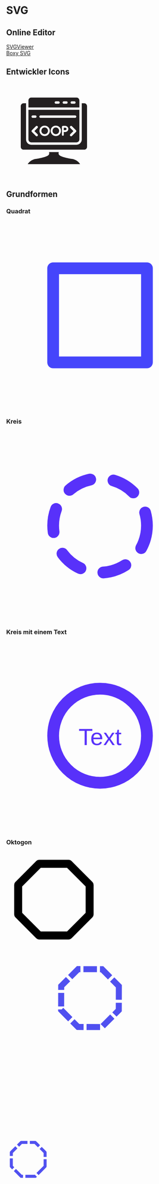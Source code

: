 # SVG
## Online Editor
[SVGViewer](https://www.svgviewer.dev/)  
[Boxy SVG](https://boxy-svg.com/)  
## Entwickler Icons
<svg width="16rem" height="16rem" viewBox="0 0 1000 1000" id="Layer_2" version="1.1" xml:space="preserve" xmlns="http://www.w3.org/2000/svg" xmlns:xlink="http://www.w3.org/1999/xlink" fill="#000000">
  <g id="SVGRepo_bgCarrier" stroke-width="0"></g>
  <g id="SVGRepo_tracerCarrier" stroke-linecap="round" stroke-linejoin="round"></g>
  <g id="SVGRepo_iconCarrier"> 
    <path d="M775.34,847.27h-550.4c19.45-29.13,50.22-48.76,84.83-54.12c54.9-8.48,133.39-24.9,140.16-50.05 c1.91-7.11,1.49-14.37-0.5-21.49h101.43c-1.99,7.12-2.43,14.38-0.51,21.49c6.77,25.15,85.26,41.57,140.17,50.05 C725.13,798.51,755.89,818.14,775.34,847.27z" style="fill:#231F20;"></path> 
    <path d="M232.832,181.732v72.8h534.624v-72.8c0-16.5-13.5-30-30-30H262.832 C246.332,151.732,232.832,165.232,232.832,181.732z M674.936,203.132c0-6.875,5.625-12.5,12.5-12.5h28c6.875,0,12.5,5.625,12.5,12.5 s-5.625,12.5-12.5,12.5h-28C680.561,215.632,674.936,210.007,674.936,203.132z M591.436,203.132c0-6.875,5.625-12.5,12.5-12.5h28 c6.875,0,12.5,5.625,12.5,12.5s-5.625,12.5-12.5,12.5h-28C597.061,215.632,591.436,210.007,591.436,203.132z M507.936,203.132 c0-6.875,5.625-12.5,12.5-12.5h28c6.875,0,12.5,5.625,12.5,12.5s-5.625,12.5-12.5,12.5h-28 C513.561,215.632,507.936,210.007,507.936,203.132z" style="fill:#231F20;"></path>
    <path d="M817.912,210.63h-25.457v43.901c0,0.046,0,0.091,0,0.137c-0.044,8.244-0.044,16.483,0,24.727 c0,0.046,0,0.091,0,0.137v310.58c0,30.376-24.624,55-55,55H262.832c-30.376,0-55-24.624-55-55v-310.58c0-0.046,0-0.092,0-0.137 c0.045-8.244,0.045-16.482,0-24.725c0-0.046,0-0.092,0-0.137V210.63h-25.456c-16.568,0-30,13.431-30,30v425.976 c0,16.568,13.432,30,30,30h635.537c16.568,0,30-13.432,30-30V240.63C847.912,224.062,834.48,210.63,817.912,210.63z" style="fill:#231F20;"></path> 
    <g> 
      <path d="M619.503,466.613h-15.807v25.705h15.807c3.623,0,6.666-1.228,9.138-3.684 c2.471-2.456,3.706-5.538,3.706-9.25c0-3.492-1.235-6.493-3.706-9.005C626.169,467.87,623.125,466.613,619.503,466.613z" style="fill:#231F20;"></path> 
      <path d="M232.83,279.53v310.58c0,16.54,13.46,30,30,30h474.63c16.54,0,30-13.46,30-30c0,0,0-310.57,0-310.58 H232.83z M277.579,338.096h28c6.875,0,12.5,5.625,12.5,12.5s-5.625,12.5-12.5,12.5h-28c-6.875,0-12.5-5.625-12.5-12.5 S270.704,338.096,277.579,338.096z M328.608,535.387c4.881,4.881,4.881,12.796,0,17.678c-4.882,4.881-12.796,4.881-17.678,0 l-42.191-42.191c-4.881-4.881-4.881-12.796,0-17.678l42.191-42.19c4.881-4.882,12.796-4.882,17.678,0 c4.881,4.881,4.881,12.796,0,17.678l-33.352,33.352L328.608,535.387z M453.403,520.56c-2.84,6.605-6.713,12.361-11.624,17.272 c-4.912,4.912-10.67,8.76-17.273,11.543c-6.605,2.783-13.671,4.175-21.202,4.175c-7.531,0-14.628-1.392-21.284-4.175 c-6.659-2.783-12.443-6.603-17.354-11.461c-4.912-4.855-8.815-10.56-11.707-17.109c-2.893-6.549-4.338-13.589-4.338-21.12 c0-7.311,1.364-14.27,4.093-20.874c2.727-6.603,6.521-12.414,11.379-17.436c4.856-5.02,10.56-9.005,17.109-11.952 c6.549-2.947,13.643-4.421,21.284-4.421c7.859,0,15.145,1.448,21.857,4.339c6.713,2.893,12.551,6.795,17.518,11.706 c4.966,4.912,8.841,10.67,11.624,17.273c2.783,6.605,4.175,13.617,4.175,21.039C457.659,506.89,456.24,513.958,453.403,520.56z M570.626,520.56c-2.84,6.605-6.713,12.361-11.624,17.272c-4.912,4.912-10.67,8.76-17.273,11.543 c-6.605,2.783-13.67,4.175-21.202,4.175c-7.531,0-14.628-1.392-21.284-4.175c-6.659-2.783-12.443-6.603-17.355-11.461 c-4.912-4.855-8.815-10.56-11.707-17.109c-2.893-6.549-4.338-13.589-4.338-21.12c0-7.311,1.364-14.27,4.093-20.874 c2.727-6.603,6.521-12.414,11.379-17.436c4.856-5.02,10.56-9.005,17.109-11.952c6.549-2.947,13.643-4.421,21.284-4.421 c7.859,0,15.145,1.448,21.857,4.339c6.713,2.893,12.551,6.795,17.518,11.706c4.966,4.912,8.841,10.67,11.625,17.273 c2.783,6.605,4.175,13.617,4.175,21.039C574.883,506.89,573.463,513.958,570.626,520.56z M649.119,492.072 c-1.698,3.876-4.024,7.286-6.981,10.233c-2.957,2.947-6.408,5.268-10.35,6.958c-3.943,1.694-8.104,2.538-12.484,2.538h-15.607 v29.634c0,6.549-3.193,9.824-9.578,9.824c-6.495,0-9.742-3.274-9.742-9.824v-82.68c0-7.639,3.873-11.461,11.624-11.461h23.413 c4.364,0,8.513,0.847,12.443,2.538c3.93,1.693,7.368,4.011,10.315,6.958c2.947,2.947,5.265,6.385,6.958,10.314 c1.691,3.93,2.537,8.079,2.537,12.443C651.667,484.024,650.818,488.199,649.119,492.072z M731.547,510.874l-42.191,42.191 c-4.881,4.881-12.796,4.881-17.677,0c-4.882-4.882-4.882-12.796,0-17.678l33.352-33.352l-33.352-33.352 c-4.882-4.882-4.882-12.796,0-17.678c4.881-4.882,12.796-4.882,17.677,0l42.191,42.19 C736.428,498.078,736.428,505.992,731.547,510.874z M722.708,363.096H359.579c-6.875,0-12.5-5.625-12.5-12.5s5.625-12.5,12.5-12.5 h363.129c6.875,0,12.5,5.625,12.5,12.5S729.583,363.096,722.708,363.096z" style="fill:#231F20;"></path> 
      <path d="M544.758,474.636c-3.167-3.165-6.876-5.674-11.133-7.531c-4.257-1.854-8.734-2.783-13.425-2.783 c-4.912,0-9.47,0.957-13.671,2.865c-4.203,1.911-7.833,4.477-10.888,7.695c-3.057,3.221-5.459,6.986-7.204,11.297 c-1.747,4.313-2.62,8.816-2.62,13.507c0,4.804,0.872,9.278,2.62,13.425c1.745,4.15,4.175,7.805,7.286,10.969 c3.11,3.168,6.738,5.648,10.887,7.45c4.147,1.801,8.677,2.701,13.589,2.701c4.912,0,9.468-0.9,13.671-2.701 c4.201-1.801,7.884-4.282,11.051-7.45c3.165-3.165,5.648-6.876,7.449-11.133c1.801-4.257,2.701-8.785,2.701-13.589 c0-4.802-0.929-9.332-2.783-13.589C550.432,481.512,547.923,477.803,544.758,474.636z" style="fill:#231F20;"></path> 
      <path d="M427.534,474.636c-3.167-3.165-6.876-5.674-11.133-7.531c-4.257-1.854-8.734-2.783-13.425-2.783 c-4.912,0-9.47,0.957-13.671,2.865c-4.203,1.911-7.833,4.477-10.888,7.695c-3.057,3.221-5.459,6.986-7.204,11.297 c-1.747,4.313-2.62,8.816-2.62,13.507c0,4.804,0.872,9.278,2.62,13.425c1.745,4.15,4.175,7.805,7.286,10.969 c3.111,3.168,6.738,5.648,10.887,7.45c4.147,1.801,8.678,2.701,13.589,2.701c4.912,0,9.468-0.9,13.671-2.701 c4.2-1.801,7.884-4.282,11.051-7.45c3.165-3.165,5.648-6.876,7.449-11.133c1.801-4.257,2.701-8.785,2.701-13.589 c0-4.802-0.929-9.332-2.784-13.589C433.208,481.512,430.699,477.803,427.534,474.636z" style="fill:#231F20;"></path> 
    </g>
  </g>
</svg>

## Grundformen
### Quadrat
<svg xmlns="http://www.w3.org/2000/svg" viewBox="0 0 64 64">
  <rect x="16" y="16" width="32" height="32" style="fill: none; paint-order: stroke; stroke: rgb(69, 69, 251); stroke-linejoin: round; stroke-width: 4px;"></rect>
</svg>

### Kreis
<svg xmlns="http://www.w3.org/2000/svg" viewBox="0 0 64 64">
  <ellipse style="stroke-width: 4px; fill: none; stroke: rgb(88, 49, 250); stroke-linecap: round; stroke-dasharray: 8, 8;" cx="32" cy="32" rx="16" ry="16"></ellipse>
</svg>

### Kreis mit einem Text
<svg xmlns="http://www.w3.org/2000/svg" viewBox="0 0 64 64">
  <ellipse style="stroke-width: 4px; fill: none; stroke: rgb(88, 49, 250);" cx="32" cy="32" rx="16" ry="16"></ellipse>
  <text style="fill: rgb(88, 49, 250); font-family: Arial, sans-serif; font-size: 8px; white-space: pre; text-anchor: middle;" x="32" y="35.2">Text</text>
</svg>

### Oktogon  
<svg fill="#000000" width="16rem" height="16rem" viewBox="0 0 24 24" xmlns="http://www.w3.org/2000/svg">
  <path d="M21.71,7.57,16.44,2.29A1.05,1.05,0,0,0,15.73,2H8.27a1.05,1.05,0,0,0-.71.29L2.29,7.57a1,1,0,0,0-.29.7v7.46a1,1,0,0,0,.29.7l5.27,5.28a1.05,1.05,0,0,0,.71.29h7.46a1.05,1.05,0,0,0,.71-.29l5.27-5.28a1,1,0,0,0,.29-.7V8.27A1,1,0,0,0,21.71,7.57ZM20,15.31,15.31,20H8.69L4,15.31V8.69L8.69,4h6.62L20,8.69Z" />
</svg>
<svg xmlns="http://www.w3.org/2000/svg" viewBox="0 0 500 500" xmlns:bx="https://boxy-svg.com">
  <path d="M 383 206.842 L 441.802 231.198 L 466.158 290 L 441.802 348.802 L 383 373.158 L 324.198 348.802 L 299.842 290 L 324.198 231.198 Z" 
    bx:shape="n-gon 383 290 83.158 83.158 8 0 1@f485b1ed" 
    style="fill: none; stroke: rgb(80, 80, 240); stroke-width: 16px; stroke-dasharray: 36, 8;" 
    transform="matrix(0.37991890967, 0.925019795504, -0.925019795504, 0.37991890967, 345.961113557904, -329.843689069702)">
  </path>
</svg>
<svg fill="none" width="120px" height="120px" viewBox="0 0 150 150" id="top-right-octagon" data-name="Line Color" xmlns="http://www.w3.org/2000/svg">
<polygon id="primary" points="130.495 103.183 97.275 136.404 50.249 136.404 17.028 103.183 17.028 56.157 50.249 22.937 97.275 22.937 130.495 56.157 130.495 103.183" style="fill: none; stroke: rgb(80, 80, 240); stroke-linejoin: round; stroke-dasharray: 36, 8; stroke-width: 10;"></polygon>
</svg>
